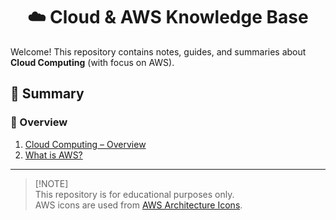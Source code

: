 <div align="center">
  <h1>☁️ Cloud & AWS Knowledge Base</h1>
</div>

Welcome! This repository contains notes, guides, and summaries about **Cloud Computing** (with focus on AWS).  


## 📑 Summary
### 🔹 Overview
1. [Cloud Computing – Overview](docs/01-cloud-overview.md)
2. [What is AWS?](docs/02-what-is-aws.md)

---

> [!NOTE]\
> This repository is for educational purposes only.  
> AWS icons are used from [AWS Architecture Icons](https://aws-icons.com/).  
